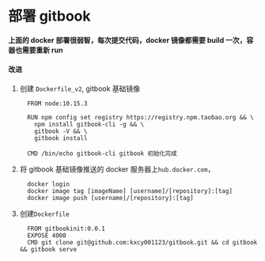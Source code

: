# 部署 gitbook

#### 上面的 docker 部署很弱智，每次提交代码，docker 镜像都需要 build 一次，容器也需要重新 run

#### 改进

1. 创建 `Dockerfile_v2`, gitbook 基础镜像

   ```
     FROM node:10.15.3

     RUN npm config set registry https://registry.npm.taobao.org && \
       npm install gitbook-cli -g && \
       gitbook -V && \
       gitbook install

     CMD /bin/echo gitbook-cli gitbook 初始化完成

   ```

2. 将 gitbook 基础镜像推送的 docker 服务器上`hub.docker.com`，

   ```
     docker login
     docker image tag [imageName] [username]/[repository]:[tag]
     docker image push [username]/[repository]:[tag]

   ```

3. 创建`Dockerfile`

   ```
     FROM gitbookinit:0.0.1
     EXPOSE 4000
     CMD git clone git@github.com:kxcy001123/gitbook.git && cd gitbook && gitbook serve

   ```
